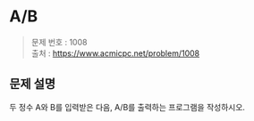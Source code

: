 # A/B

> 문제 번호 : 1008  
> 출처 : https://www.acmicpc.net/problem/1008

## 문제 설명

<p>두 정수 A와 B를 입력받은 다음, A/B를 출력하는 프로그램을 작성하시오.</p>

